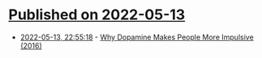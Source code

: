 # [Published on 2022-05-13](index.md)

* [2022-05-13, 22:55:18](https://news.ycombinator.com/item?id=31373386) - [Why Dopamine Makes People More Impulsive (2016)](https://knowingneurons.com/2016/03/10/dopamine-makes-people-impulsive/)
